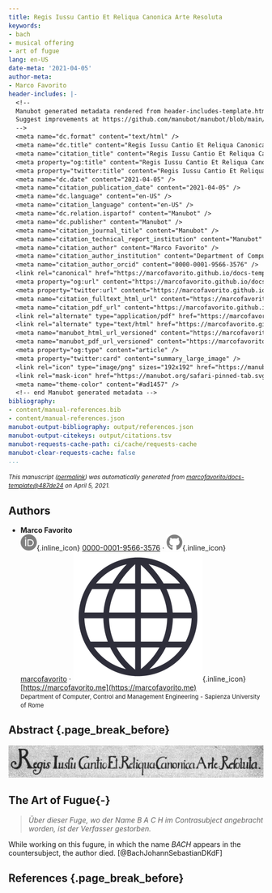 ```yaml
---
title: Regis Iussu Cantio Et Reliqua Canonica Arte Resoluta
keywords:
- bach
- musical offering
- art of fugue
lang: en-US
date-meta: '2021-04-05'
author-meta:
- Marco Favorito
header-includes: |-
  <!--
  Manubot generated metadata rendered from header-includes-template.html.
  Suggest improvements at https://github.com/manubot/manubot/blob/main/manubot/process/header-includes-template.html
  -->
  <meta name="dc.format" content="text/html" />
  <meta name="dc.title" content="Regis Iussu Cantio Et Reliqua Canonica Arte Resoluta" />
  <meta name="citation_title" content="Regis Iussu Cantio Et Reliqua Canonica Arte Resoluta" />
  <meta property="og:title" content="Regis Iussu Cantio Et Reliqua Canonica Arte Resoluta" />
  <meta property="twitter:title" content="Regis Iussu Cantio Et Reliqua Canonica Arte Resoluta" />
  <meta name="dc.date" content="2021-04-05" />
  <meta name="citation_publication_date" content="2021-04-05" />
  <meta name="dc.language" content="en-US" />
  <meta name="citation_language" content="en-US" />
  <meta name="dc.relation.ispartof" content="Manubot" />
  <meta name="dc.publisher" content="Manubot" />
  <meta name="citation_journal_title" content="Manubot" />
  <meta name="citation_technical_report_institution" content="Manubot" />
  <meta name="citation_author" content="Marco Favorito" />
  <meta name="citation_author_institution" content="Department of Computer, Control and Management Engineering - Sapienza University of Rome" />
  <meta name="citation_author_orcid" content="0000-0001-9566-3576" />
  <link rel="canonical" href="https://marcofavorito.github.io/docs-template/" />
  <meta property="og:url" content="https://marcofavorito.github.io/docs-template/" />
  <meta property="twitter:url" content="https://marcofavorito.github.io/docs-template/" />
  <meta name="citation_fulltext_html_url" content="https://marcofavorito.github.io/docs-template/" />
  <meta name="citation_pdf_url" content="https://marcofavorito.github.io/docs-template/manuscript.pdf" />
  <link rel="alternate" type="application/pdf" href="https://marcofavorito.github.io/docs-template/manuscript.pdf" />
  <link rel="alternate" type="text/html" href="https://marcofavorito.github.io/docs-template/v/487de2498325e0daa35b0082e324174625e0e1a1/" />
  <meta name="manubot_html_url_versioned" content="https://marcofavorito.github.io/docs-template/v/487de2498325e0daa35b0082e324174625e0e1a1/" />
  <meta name="manubot_pdf_url_versioned" content="https://marcofavorito.github.io/docs-template/v/487de2498325e0daa35b0082e324174625e0e1a1/manuscript.pdf" />
  <meta property="og:type" content="article" />
  <meta property="twitter:card" content="summary_large_image" />
  <link rel="icon" type="image/png" sizes="192x192" href="https://manubot.org/favicon-192x192.png" />
  <link rel="mask-icon" href="https://manubot.org/safari-pinned-tab.svg" color="#ad1457" />
  <meta name="theme-color" content="#ad1457" />
  <!-- end Manubot generated metadata -->
bibliography:
- content/manual-references.bib
- content/manual-references.json
manubot-output-bibliography: output/references.json
manubot-output-citekeys: output/citations.tsv
manubot-requests-cache-path: ci/cache/requests-cache
manubot-clear-requests-cache: false
...
```







<small><em>
This manuscript
([permalink](https://marcofavorito.github.io/docs-template/v/487de2498325e0daa35b0082e324174625e0e1a1/))
was automatically generated
from [marcofavorito/docs-template@487de24](https://github.com/marcofavorito/docs-template/tree/487de2498325e0daa35b0082e324174625e0e1a1)
on April 5, 2021.
</em></small>

## Authors



+ **Marco Favorito**<br>
    ![ORCID icon](images/orcid.svg){.inline_icon}
    [0000-0001-9566-3576](https://orcid.org/0000-0001-9566-3576)
    · ![GitHub icon](images/github.svg){.inline_icon}
    [marcofavorito](https://github.com/marcofavorito)
    · ![Website icon](images/website.png){.inline_icon}
    [https://marcofavorito.me](https://marcofavorito.me)<br>
  <small>
     Department of Computer, Control and Management Engineering - Sapienza University of Rome
  </small>



## Abstract {.page_break_before}





![RICERCAR.](images/ricercar.jpeg "RICERCAR")

## The Art of Fugue{-}

> _Über dieser Fuge, wo der Name B A C H im Contrasubject angebracht worden, ist der Verfasser gestorben._

While working on this fugure, in which the name *BACH* appears
in the countersubject, the author died. [@BachJohannSebastianDKdF]


## References {.page_break_before}

<!-- Explicitly insert bibliography here -->
<div id="refs"></div>
